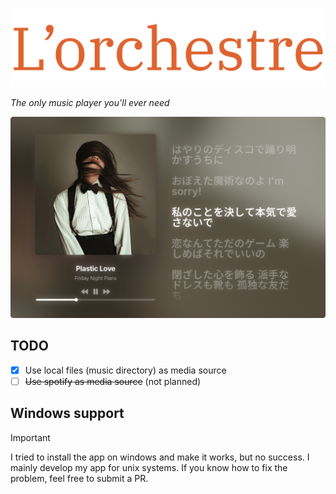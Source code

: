 ![banner](./assets/banner.svg)

_The only music player you'll ever need_

![Grande Vue](./assets/grande-vue.png)

## TODO

- [x] Use local files (music directory) as media source
- [ ] ~~Use spotify as media source~~ (not planned)

## Windows support

> [!IMPORTANT]
> I tried to install the app on windows and make it works, but no success.
> I mainly develop my app for unix systems. If you know how to fix the problem,
> feel free to submit a PR.
